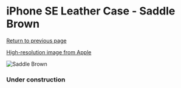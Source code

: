 # iPhone SE Leather Case - Saddle Brown

[Return to previous page](/iphone_5s)

[High-resolution image from Apple](https://store.storeimages.cdn-apple.com/8756/as-images.apple.com/is/MNYW2?wid=4500&hei=4500&fmt=png)

<div style="width: 384px"><img src="/everysource/MNYW2.png" alt="Saddle Brown"></div>

### Under construction
